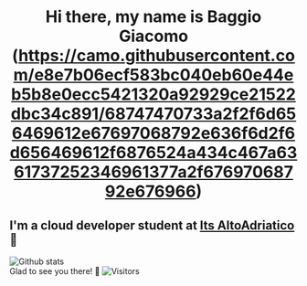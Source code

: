 # <center>Hi there, my name is Baggio Giacomo (https://camo.githubusercontent.com/e8e7b06ecf583bc040eb60e44eb5b8e0ecc5421320a92929ce21522dbc34c891/68747470733a2f2f6d656469612e67697068792e636f6d2f6d656469612f6876524a434c467a6361737252346961377a2f67697068792e676966) </center> 
## I'm a cloud developer student at [Its AltoAdriatico](https://www.tecnicosuperiorekennedy.it/) 🏫
![Github stats](https://github-readme-stats.vercel.app/api?username=BaggioGiacomo)\
Glad to see you there! 🥳 ![Visitors](https://komarev.com/ghpvc/?username=BaggioGiacomo&label=Profile%20views&color=ce9927&style=flat)

